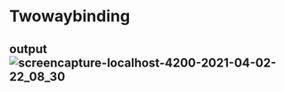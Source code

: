 # Twowaybinding

## output![screencapture-localhost-4200-2021-04-02-22_08_30](https://user-images.githubusercontent.com/79576987/113505819-d6508e00-955e-11eb-9d29-38b2f0711e3f.png)
